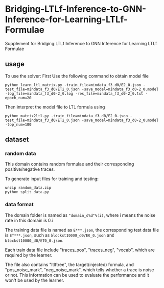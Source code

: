 # Bridging-LTLf-Inference-to-GNN-Inference-for-Learning-LTLf-Formulae
Supplement for Bridging LTLf Inference to GNN Inference for Learning LTLf Formulae

## usage
To use the solver:
First Use the following command to obtain model file

```
python learn_ltl_matrix.py -train_file=mindata_f3_d0/E2_0.json -test_file=mindata_f3_d0/ET2_0.json -save_model=mindata_f3_d0-2_0.model -log_file=mindata_f3_d0-2_0.log -res_file=mindata_f3_d0-2_0.txt -epoch_num=20
```

Then interpret the model file to LTL formula using
```
python matrix2ltl.py -train_file=mindata_f3_d0/E2_0.json -test_file=mindata_f3_d0/ET2_0.json -save_model=mindata_f3_d0-2_0.model -top_num=100
```

## dataset

### random data
This domain contains random formulae and their corresponding positive/negative traces.

To generate input files for training and testing:

```
unzip random_data.zip
python split_data.py
```



### data format

The domain folder is named as ```"domain_d%d"%(i)```, where i means the noise rate in this domain is 0.i

The training data file is named as ```E***.json```, the corresponding test data file is ```ET***.json```, such as  ```blockst10000_d0/E0_0.json``` and ```blockst10000_d0/ET0_0.json```.

Each train data file include "traces_pos", "traces_neg", "vocab", which are required by the learner. 

The file also contains "ltlftree", the target(injected) formula, and "pos_noise_mark", "neg_noise_mark", which tells whether a trace is noise or not.  This information can be used to evaluate the performance and it won't be used by the learner.


